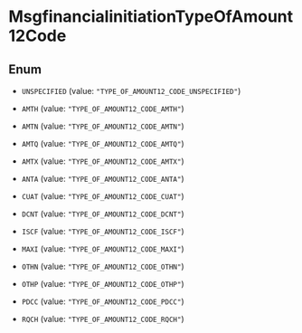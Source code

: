 

# MsgfinancialinitiationTypeOfAmount12Code

## Enum


* `UNSPECIFIED` (value: `"TYPE_OF_AMOUNT12_CODE_UNSPECIFIED"`)

* `AMTH` (value: `"TYPE_OF_AMOUNT12_CODE_AMTH"`)

* `AMTN` (value: `"TYPE_OF_AMOUNT12_CODE_AMTN"`)

* `AMTQ` (value: `"TYPE_OF_AMOUNT12_CODE_AMTQ"`)

* `AMTX` (value: `"TYPE_OF_AMOUNT12_CODE_AMTX"`)

* `ANTA` (value: `"TYPE_OF_AMOUNT12_CODE_ANTA"`)

* `CUAT` (value: `"TYPE_OF_AMOUNT12_CODE_CUAT"`)

* `DCNT` (value: `"TYPE_OF_AMOUNT12_CODE_DCNT"`)

* `ISCF` (value: `"TYPE_OF_AMOUNT12_CODE_ISCF"`)

* `MAXI` (value: `"TYPE_OF_AMOUNT12_CODE_MAXI"`)

* `OTHN` (value: `"TYPE_OF_AMOUNT12_CODE_OTHN"`)

* `OTHP` (value: `"TYPE_OF_AMOUNT12_CODE_OTHP"`)

* `PDCC` (value: `"TYPE_OF_AMOUNT12_CODE_PDCC"`)

* `RQCH` (value: `"TYPE_OF_AMOUNT12_CODE_RQCH"`)



